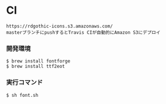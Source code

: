 # CI

    https://rdgothic-icons.s3.amazonaws.com/
    masterブランチにpushするとTravis CIが自動的にAmazon S3にデプロイ

### 開発環境

    $ brew install fontforge
    $ brew install ttf2eot

### 実行コマンド
   
    $ sh font.sh
